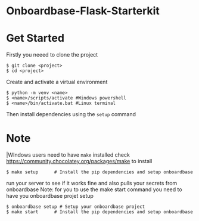 # Onboardbase-Flask-Starterkit 
# Get Started
Firstly you neeed to clone the project 
```
$ git clone <project>
$ cd <project>
```
Create and activate a virtual environment 
```
$ python -m venv <name>
$ <name>/scripts/activate #Windows powershell
$ <name>/bin/activate.bat #Linux terminal
```
Then install dependencies using the `setup` command 
# Note
|WIndows users need to have `make` installed check https://community.chocolatey.org/packages/make to install 
```
$ make setup      # Install the pip dependencies and setup onboardbase
```
run your server to see if it works fine and also pulls your secrets from onboardbase 
Note: for you to use the make start command you need to have you onboardbase projet setup 

```
$ onboardbase setup # Setup your onboardbase project 
$ make start      # Install the pip dependencies and setup onboardbase
```


